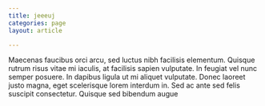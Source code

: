 ```yaml
---
title: jeeeuj 
categories: page
layout: article

---
```

Maecenas faucibus orci arcu, sed luctus nibh facilisis elementum.
Quisque rutrum risus vitae mi iaculis, at facilisis sapien vulputate.
In feugiat vel nunc semper posuere.
In dapibus ligula ut mi aliquet vulputate.
Donec laoreet justo magna, eget scelerisque lorem interdum in.
Sed ac ante sed felis suscipit consectetur.
Quisque sed bibendum augue

